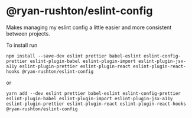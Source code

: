 # @ryan-rushton/eslint-config

Makes managing my eslint config a little easier and more consistent between projects.

To install run

```
npm install --save-dev eslint prettier babel-eslint eslint-config-prettier eslint-plugin-babel eslint-plugin-import eslint-plugin-jsx-a11y eslint-plugin-prettier eslint-plugin-react eslint-plugin-react-hooks @ryan-rushton/eslint-config
```

or

```
yarn add --dev eslint prettier babel-eslint eslint-config-prettier eslint-plugin-babel eslint-plugin-import eslint-plugin-jsx-a11y eslint-plugin-prettier eslint-plugin-react eslint-plugin-react-hooks @ryan-rushton/eslint-config
```
